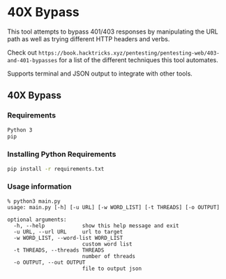 # 40X Bypass
This tool attempts to bypass 401/403 responses by manipulating the URL path as well as trying different HTTP headers and verbs.

Check out `https://book.hacktricks.xyz/pentesting/pentesting-web/403-and-401-bypasses` for a list of the different techniques this tool automates.

Supports terminal and JSON output to integrate with other tools.

## 40X Bypass

### Requirements
```sh
Python 3
pip
```

### Installing Python Requirements
```sh
pip install -r requirements.txt
```

### Usage information

```console
% python3 main.py 
usage: main.py [-h] [-u URL] [-w WORD_LIST] [-t THREADS] [-o OUTPUT]

optional arguments:
  -h, --help            show this help message and exit
  -u URL, --url URL     url to target
  -w WORD_LIST, --word-list WORD_LIST
                        custom word list
  -t THREADS, --threads THREADS
                        number of threads
  -o OUTPUT, --out OUTPUT
                        file to output json
```
